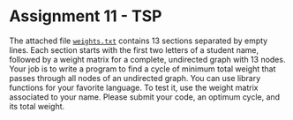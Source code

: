 # Assignment 11 - TSP

The attached file [`weights.txt`](weights.txt) contains 13 sections separated by empty lines.  Each section starts with the first two letters of a student name, followed by a weight matrix for a complete, undirected graph with 13 nodes.  Your job is to write a program to find a cycle of minimum total weight that passes through all nodes of an undirected graph.  You can use library functions for your favorite language.  To test it, use the weight matrix associated to your name.  Please submit your code, an optimum cycle, and its total weight.

<!-- ## Turn in

```bash
$ python3 maxflow.py
Maximum Flow from Ti to Iu: 3
``` -->
